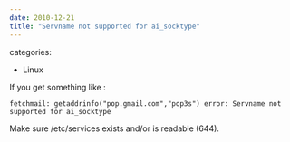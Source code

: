 ```yaml
---
date: 2010-12-21
title: "Servname not supported for ai_socktype"
---
```








categories:
- Linux


If you get something like :

`fetchmail: getaddrinfo("pop.gmail.com","pop3s") error: Servname not supported for ai_socktype`

Make sure /etc/services exists and/or is readable (644).


